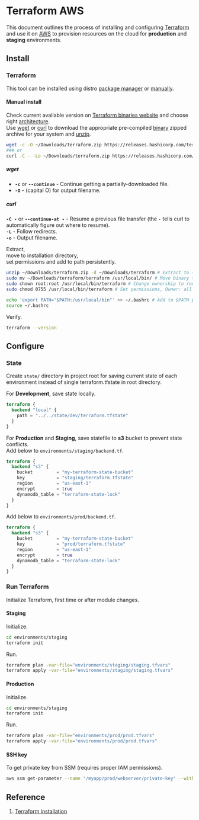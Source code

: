 # Terraform AWS
This document outlines the process of installing and configuring [Terraform](https://developer.hashicorp.com/terraform) and use it on [AWS](https://aws.amazon.com/) to provision resources on the cloud for **production** and **staging** environments.  

## Install
### Terraform
This tool can be installed using distro [package manager](https://en.wikipedia.org/wiki/List_of_software_package_management_systems) or [manually](https://developer.hashicorp.com/terraform/install#linux).  

#### Manual install  
Check current available version on [Terraform binaries website](https://releases.hashicorp.com/terraform) and choose right [architecture](https://en.wikipedia.org/wiki/Computer_architecture).  
Use [wget](https://www.gnu.org/software/wget/) or [curl](https://curl.se/) to download the appropriate pre-compiled [binary](https://developer.hashicorp.com/terraform/install) zipped archive for your system and [unzip](https://linux.die.net/man/1/unzip).  
```sh
wget -c -O ~/Downloads/terraform.zip https://releases.hashicorp.com/terraform/<version>/terraform_<version>_darwin_<arch>.zip
### or
curl -C - -Lo ~/Downloads/terraform.zip https://releases.hashicorp.com/terraform/<version>/terraform_<version>_linux_<arch>.zip
```
##### wget
- **`-c`** or **`--continue`** - Continue getting a partially-downloaded file.  
- **`-O`** - (capital O) for output filename.  

##### curl
**`-C -`** or **`--continue-at -`** - Resume a previous file transfer (the `-` tells curl to automatically figure out where to resume).  
**`-L`** - Follow redirects.  
**`-o`** - Output filename.  

Extract,  
move to installation directory,  
set permissions and add to path persistently.  
```sh
unzip ~/Downloads/terraform.zip -d ~/Downloads/terraform # Extract to ~/Downloads/terraform directory
sudo mv ~/Downloads/terraform/terraform /usr/local/bin/ # Move binary to install dir
sudo chown root:root /usr/local/bin/terraform # Change ownership to root user and group
sudo chmod 0755 /usr/local/bin/terraform # Set permissions, Owner: all perms, Group & Others: read, execute

echo 'export PATH="$PATH:/usr/local/bin"' >> ~/.bashrc # Add to $PATH persistently
source ~/.bashrc
```  

Verify.  
```sh
terraform --version
```


## Configure
### State
Create `state/` directory in project root for saving current state of each environment instead of single terraform.tfstate in root directory.  

For **Development**, save state locally.  
```tf
terraform {
  backend "local" {
    path = "../../state/dev/terraform.tfstate"
  }
}
``` 

For **Production** and **Staging**, save statefile to **s3** bucket to prevent state conflicts.  
Add below to `environments/staging/backend.tf`.  
```tf
terraform {
  backend "s3" {
    bucket         = "my-terraform-state-bucket"
    key            = "staging/terraform.tfstate"
    region         = "us-east-1"
    encrypt        = true
    dynamodb_table = "terraform-state-lock"
  }
}
```  

Add below to `environments/prod/backend.tf`.  
```tf
terraform {
  backend "s3" {
    bucket         = "my-terraform-state-bucket"
    key            = "prod/terraform.tfstate"
    region         = "us-east-1"
    encrypt        = true
    dynamodb_table = "terraform-state-lock"
  }
}
```


### Run Terraform
Initialize Terraform, first time or after module changes.  

#### Staging
Initialize.  
```sh
cd environments/staging
terraform init
```

Run.  
```sh
terraform plan -var-file="environments/staging/staging.tfvars"
terraform apply -var-file="environments/staging/staging.tfvars"
```

#### Production
Initialize.  
```sh
cd environments/staging
terraform init
```

Run.  
```sh
terraform plan -var-file="environments/prod/prod.tfvars"
terraform apply -var-file="environments/prod/prod.tfvars"
```

#### SSH key
To get private key from SSM (requires proper IAM permissions).  
```sh
aws ssm get-parameter --name "/myapp/prod/webserver/private-key" --with-decryption
```


## Reference
1. [Terraform installation](https://developer.hashicorp.com/terraform/tutorials/aws-get-started/install-cli)

